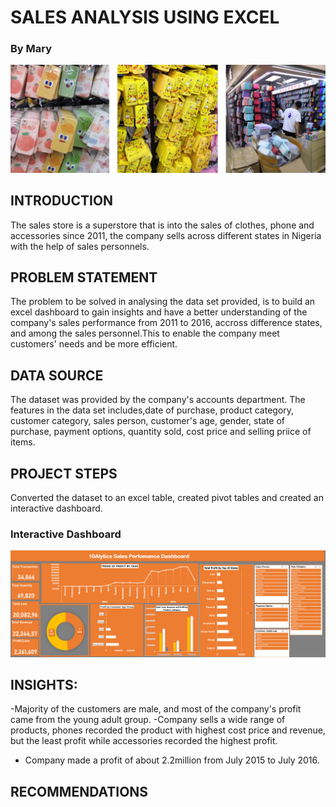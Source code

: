 # SALES ANALYSIS USING EXCEL

### By Mary
![](https://github.com/PharmMary/Sales-Analysis/blob/main/alytics%20sales.png)
## INTRODUCTION
The sales store is a superstore that is into the sales of clothes, phone and accessories since 2011, the company sells across different states in Nigeria with the help of sales personnels.

## PROBLEM STATEMENT
The problem to be solved in analysing the data set provided, is to build an excel dashboard to gain insights and have a better understanding of the company's sales performance from 2011 to 2016, accross difference states,  and among the sales personnel.This to enable the company meet customers' needs and be more efficient.

## DATA SOURCE
The dataset was provided by the company's accounts department. The features in the data set includes,date of purchase, product category, customer category, sales person, customer's age, gender, state of purchase, payment options, quantity sold, cost price and selling priice of items.

## PROJECT STEPS
Converted the dataset to an excel table, created pivot tables and created an interactive dashboard.
### Interactive Dashboard

![](https://github.com/PharmMary/Sales-Analysis/blob/main/Sales%20Dashboard%20pix.png)

## INSIGHTS:
-Majority of the customers are male, and most of the company's profit came from the young adult group.
-Company sells a wide range of products, phones recorded the product with highest cost price and revenue, but the least profit while accessories recorded the highest profit.
- Company made a profit of about 2.2million from July 2015 to July 2016.

## RECOMMENDATIONS

